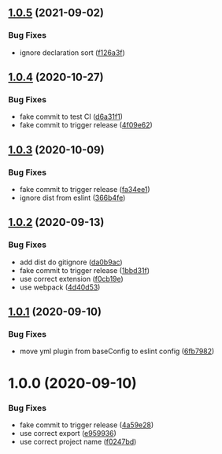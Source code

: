 ## [1.0.5](https://github.com/lyne-design-system/lyne-helper-eslint-config/compare/v1.0.4...v1.0.5) (2021-09-02)


### Bug Fixes

* ignore declaration sort ([f126a3f](https://github.com/lyne-design-system/lyne-helper-eslint-config/commit/f126a3fae769f3b1f5adf78fc3cc559ef5a53e03))

## [1.0.4](https://github.com/lyne-design-system/lyne-helper-eslint-config/compare/v1.0.3...v1.0.4) (2020-10-27)


### Bug Fixes

* fake commit to test CI ([d6a31f1](https://github.com/lyne-design-system/lyne-helper-eslint-config/commit/d6a31f1e811986fbb2f806b4ad68f31c3be1069b))
* fake commit to trigger release ([4f09e62](https://github.com/lyne-design-system/lyne-helper-eslint-config/commit/4f09e62354b762aa3bfbc1384e9ff111420615ab))

## [1.0.3](https://github.com/lyne-design-system/lyne-helper-eslint-config/compare/v1.0.2...v1.0.3) (2020-10-09)


### Bug Fixes

* fake commit to trigger release ([fa34ee1](https://github.com/lyne-design-system/lyne-helper-eslint-config/commit/fa34ee12437cfc08b730dbbca22cb79ab0184016))
* ignore dist from eslint ([366b4fe](https://github.com/lyne-design-system/lyne-helper-eslint-config/commit/366b4fe76b35628c28fd6d251f67b13627585f30))

## [1.0.2](https://github.com/lyne-design-system/lyne-helper-eslint-config/compare/v1.0.1...v1.0.2) (2020-09-13)


### Bug Fixes

* add dist do gitignore ([da0b9ac](https://github.com/lyne-design-system/lyne-helper-eslint-config/commit/da0b9aca69a34c356c40bdd56ea2137393ad7189))
* fake commit to trigger release ([1bbd31f](https://github.com/lyne-design-system/lyne-helper-eslint-config/commit/1bbd31f36c0597867aad55de4465449040394e01))
* use correct extension ([f0cb19e](https://github.com/lyne-design-system/lyne-helper-eslint-config/commit/f0cb19e23614ee68b44268ed8f389b29f0204d02))
* use webpack ([4d40d53](https://github.com/lyne-design-system/lyne-helper-eslint-config/commit/4d40d53d52c62b6797a26cf1672a3c7d7451f1ad))

## [1.0.1](https://github.com/lyne-design-system/lyne-helper-eslint-config/compare/v1.0.0...v1.0.1) (2020-09-10)


### Bug Fixes

* move yml plugin from baseConfig to eslint config ([6fb7982](https://github.com/lyne-design-system/lyne-helper-eslint-config/commit/6fb798292155a347c16bcaf57d3b668fd8144279))

# 1.0.0 (2020-09-10)


### Bug Fixes

* fake commit to trigger release ([4a59e28](https://github.com/lyne-design-system/lyne-helper-eslint-config/commit/4a59e285702b036b21be18e34843131c98e3dbd8))
* use correct export ([e959936](https://github.com/lyne-design-system/lyne-helper-eslint-config/commit/e959936afa3712e1b4bb105a4c7c48628c330f02))
* use correct project name ([f0247bd](https://github.com/lyne-design-system/lyne-helper-eslint-config/commit/f0247bde197f4b1c58439ec10af226635f7ab350))
